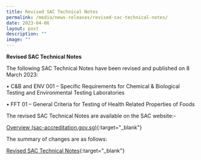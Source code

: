 ```yaml
---
title: Revised SAC Technical Notes
permalink: /media/news-releases/revised-sac-technical-notes/
date: 2023-04-06
layout: post
description: ""
image: ""
---
```

**Revised SAC Technical Notes**

The following SAC Technical Notes have been revised and published on 8 March 2023:

  •	C&amp;B and ENV 001 – Specific Requirements for Chemical &amp; Biological Testing and Environmental Testing Laboratories
  
  •	FFT 01 – General Criteria for Testing of Health Related Properties of Foods

The revised SAC Technical Notes are available on the SAC website:-

[Overview (sac-accreditation.gov.sg)](https://www.sac-accreditation.gov.sg/resources/sac-documents){:target="_blank"}

The summary of changes are as follows: 

[Revised SAC Technical Notes](/files/Documents/revised-sac-technical-notes.pdf){:target="_blank"}